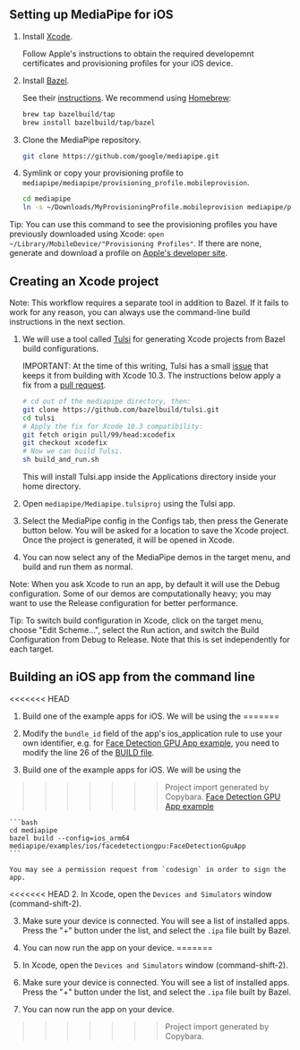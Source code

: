 ## Setting up MediaPipe for iOS

1.  Install [Xcode](https://developer.apple.com/xcode/).

    Follow Apple's instructions to obtain the required developemnt certificates
    and provisioning profiles for your iOS device.

2.  Install [Bazel](https://bazel.build/).

    See their [instructions](https://docs.bazel.build/versions/master/install-os-x.html).
    We recommend using [Homebrew](https://brew.sh/):

    ```bash
    brew tap bazelbuild/tap
    brew install bazelbuild/tap/bazel
    ```

3.  Clone the MediaPipe repository.

    ```bash
    git clone https://github.com/google/mediapipe.git
    ```

4.  Symlink or copy your provisioning profile to `mediapipe/mediapipe/provisioning_profile.mobileprovision`.

    ```bash
    cd mediapipe
    ln -s ~/Downloads/MyProvisioningProfile.mobileprovision mediapipe/provisioning_profile.mobileprovision
    ```

Tip: You can use this command to see the provisioning profiles you have
previously downloaded using Xcode: `open ~/Library/MobileDevice/"Provisioning Profiles"`.
If there are none, generate and download a profile on [Apple's developer site](https://developer.apple.com/account/resources/).

## Creating an Xcode project

Note: This workflow requires a separate tool in addition to Bazel. If it fails
to work for any reason, you can always use the command-line build instructions
in the next section.

1.  We will use a tool called [Tulsi](https://tulsi.bazel.build/) for generating Xcode projects from Bazel
    build configurations.

    IMPORTANT: At the time of this writing, Tulsi has a small [issue](https://github.com/bazelbuild/tulsi/issues/98)
    that keeps it from building with Xcode 10.3. The instructions below apply a
    fix from a [pull request](https://github.com/bazelbuild/tulsi/pull/99).

    ```bash
    # cd out of the mediapipe directory, then:
    git clone https://github.com/bazelbuild/tulsi.git
    cd tulsi
    # Apply the fix for Xcode 10.3 compatibility:
    git fetch origin pull/99/head:xcodefix
    git checkout xcodefix
    # Now we can build Tulsi.
    sh build_and_run.sh
    ```

    This will install Tulsi.app inside the Applications directory inside your
    home directory.

2.  Open `mediapipe/Mediapipe.tulsiproj` using the Tulsi app.

3.  Select the MediaPipe config in the Configs tab, then press the Generate
    button below. You will be asked for a location to save the Xcode project.
    Once the project is generated, it will be opened in Xcode.

4.  You can now select any of the MediaPipe demos in the target menu, and build
    and run them as normal.

Note: When you ask Xcode to run an app, by default it will use the Debug
configuration. Some of our demos are computationally heavy; you may want to use
the Release configuration for better performance.

Tip: To switch build configuration in Xcode, click on the target menu, choose
"Edit Scheme...", select the Run action, and switch the Build Configuration from
Debug to Release. Note that this is set independently for each target.

## Building an iOS app from the command line

<<<<<<< HEAD
1.  Build one of the example apps for iOS. We will be using the
=======
1.  Modify the `bundle_id` field of the app's ios_application rule to use your own identifier, e.g. for [Face Detection GPU App example](./face_detection_mobile_gpu.md), you need to modify the line 26 of the [BUILD file](https://github.com/google/mediapipe/blob/master/mediapipe/examples/ios/facedetectiongpu/BUILD).

2.  Build one of the example apps for iOS. We will be using the
>>>>>>> Project import generated by Copybara.
    [Face Detection GPU App example](./face_detection_mobile_gpu.md)

    ```bash
    cd mediapipe
    bazel build --config=ios_arm64 mediapipe/examples/ios/facedetectiongpu:FaceDetectionGpuApp
    ```

    You may see a permission request from `codesign` in order to sign the app.

<<<<<<< HEAD
2.  In Xcode, open the `Devices and Simulators` window (command-shift-2).

3.  Make sure your device is connected. You will see a list of installed apps.
    Press the "+" button under the list, and select the `.ipa` file built by
    Bazel.

4.  You can now run the app on your device.
=======
3.  In Xcode, open the `Devices and Simulators` window (command-shift-2).

4.  Make sure your device is connected. You will see a list of installed apps.
    Press the "+" button under the list, and select the `.ipa` file built by
    Bazel.

5.  You can now run the app on your device.
>>>>>>> Project import generated by Copybara.
